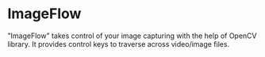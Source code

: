 # ImageFlow
"ImageFlow" takes control of your image capturing with the help of OpenCV library. It provides control keys to traverse across video/image files.
